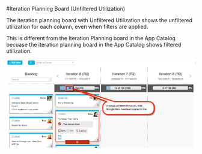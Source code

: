 #Iteration Planning Board (Unfiltered Utilization)

The iteration planning board with Unfiltered Utilization shows the unfiltered utilization for each column, even when filters are applied.  

This is different from the Iteration Planning board in the App Catalog becuase the iteration planning board in the App Catalog shows filtered utilization.  

![ScreenShot](/images/iteration-planning-unfiltered.png)